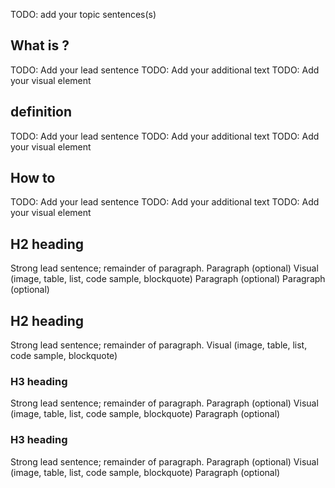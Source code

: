 <!-- 1. Topic sentence(s) ---------------------------------------------------------------

    Goal: briefly state that this unit will define the product.

    Heading: none

    Example: "Let's start with a few definitions and a quick tour of the core features of Logic Apps. This overview should help you see whether Logic Apps might be a good fit for your work."
-->
TODO: add your topic sentences(s)

<!-- 2. Background-concept definitions (optional) ----------------------------------------

    Goal:
        Define any needed underlying concepts or terms the learner must know to understand the product.
        Repeat this pattern multiple times if multiple concepts are needed.

    Heading:
        "## What is <concept>?"

    Pattern:
        1. H2 heading.
        2. Lead sentence that gives a definition "<concept> is..." (ensure this is a definition, do not give use cases like "<concept> lets you...").
        3. Additional text as needed (typically 1-3 paragraphs total, integrate the lead sentence into the first paragraph).
        4. Visual like an image, table, list, code sample, or blockquote (image preferred).

    Example:
        (Note: the product "Logic Apps" implements business processes in the cloud; therefore, "business process" is a background concept.)
        Heading: "What is a business process?
        Lead sentence: "A business process or _workflow_ is a sequence of tasks that produce a specific outcome. The result might be a decision, some data, or a notification...."
-->
## What is <concept>?
TODO: Add your lead sentence
TODO: Add your additional text
TODO: Add your visual element

<!-- 3. Define the product -------------------------------------------------------------

    Goal:
        Give a formal and precise definition of the product.

    Heading:
        "## <product> definition"

    Pattern:
        1. H2 heading.
        2. Lead sentence that gives a definition "<product> is..." (ensure this is a definition, do not give use cases like "<product> lets you...").
        3. Additional text as needed (typically 1-3 paragraphs total, integrate the lead sentence into the first paragraph).
        4. Visual like an image, table, list, code sample, or blockquote (image preferred).

    Example:
        Heading: "Azure Logic Apps definition"
        Lead sentence: "Azure Logic Apps is a cloud service that automates the execution of your business processes."
-->
## <product> definition
TODO: Add your lead sentence
TODO: Add your additional text
TODO: Add your visual element

<!-- 4. Solve the scenario -------------------------------------------------------------

    Goal:
        At a high level, describe how the <product> solves one of the customer tasks in your <scenario>.
        Avoid teaching how to actually do the work (you're not teaching how-to-use in this module).

    Heading:
        "## How to <solve scenario>"

    Pattern:
        1. H2 heading.
        2. Lead sentence that summarizes how the <product> solved the <scenario>.
        3. Additional text as needed (typically 1-2 paragraphs total, integrate the lead sentence into the first paragraph).
        4. Visual like an image, table, list, code sample, or blockquote (image preferred).

    Example:
        Heading: "How to implement a Twitter monitor"
        Lead sentence: "To implement a Twitter monitor, you map each task to a Logic Apps component and connect them with conditional logic."
-->
## How to <solve scenario>
TODO: Add your lead sentence
TODO: Add your additional text
TODO: Add your visual element

<!-- 5. Additional content (optional, as needed) ------------------------------------------------

    Goal:
        The section is a catch-all for any information not covered in the sections above.
        Repeat the pattern here as many times as needed.

    Possible topics:
        - Key feature(s).
        - Example use case in addition to the scenario.
        - High-level of how practitioners use the product (e.g. there's an API and a web UI to support multiple use cases).
        - Business value (e.g. it lets you do something that would be difficult to achieve without <product>).

    Pattern:
        Break the content into 'chunks' where each chunk has three things:
            1. An H2 or H3 heading describing the goal of the chunk.
            2. 1-3 paragraphs of text, with a strong lead sentence in the first paragraph.
            3. Visual like an image, table, list, code sample, or blockquote (image preferred).

    [Learning-unit structural guidance](https://review.docs.microsoft.com/learn-docs/docs/id-guidance-structure-learning-content?branch=master)
-->

<!-- Pattern for simple topic -->
## H2 heading
Strong lead sentence; remainder of paragraph.
Paragraph (optional)
Visual (image, table, list, code sample, blockquote)
Paragraph (optional)
Paragraph (optional)

<!-- Pattern for complex topic -->
## H2 heading
Strong lead sentence; remainder of paragraph.
Visual (image, table, list, code sample, blockquote)
### H3 heading
Strong lead sentence; remainder of paragraph.
Paragraph (optional)
Visual (image, table, list, code sample, blockquote)
Paragraph (optional)
### H3 heading
Strong lead sentence; remainder of paragraph.
Paragraph (optional)
Visual (image, table, list, code sample, blockquote)
Paragraph (optional)

<!-- - - - - - - - - - - - - - - - - - - - - - - - - - - - - - - - - - - - - - - - -->

<!-- Do not add a unit summary or references/links -->